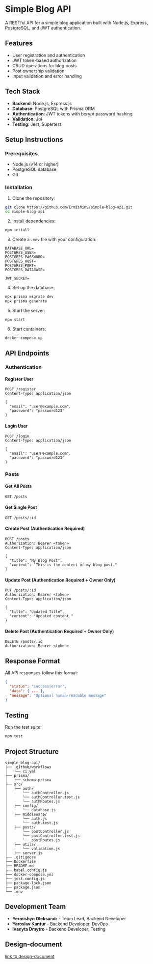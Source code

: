 # Simple Blog API

A RESTful API for a simple blog application built with Node.js, Express, PostgreSQL, and JWT authentication.

## Features

- User registration and authentication
- JWT token-based authorization
- CRUD operations for blog posts
- Post ownership validation
- Input validation and error handling

## Tech Stack

- **Backend**: Node.js, Express.js
- **Database**: PostgreSQL with Prisma ORM
- **Authentication**: JWT tokens with bcrypt password hashing
- **Validation**: Joi
- **Testing**: Jest, Supertest

## Setup Instructions

### Prerequisites

- Node.js (v14 or higher)
- PostgreSQL database
- Git

### Installation

1. Clone the repository:
```bash
git clone https://github.com/ErmishinS/simple-blog-api.git
cd simple-blog-api
```

2. Install dependencies:
```bash
npm install
```

3. Create a `.env` file with your configuration:
```env
DATABASE_URL=
POSTGRES_USER=
POSTGRES_PASSWORD=
POSTGRES_HOST=
POSTGRES_PORT=
POSTGRES_DATABASE=

JWT_SECRET=
```

4. Set up the database:
```bash
npx prisma migrate dev
npx prisma generate
```

5. Start the server:
```bash
npm start
```

6. Start containers:
```bash
docker compose up
```

## API Endpoints

### Authentication

#### Register User
```http
POST /register
Content-Type: application/json

{
  "email": "user@example.com",
  "password": "password123"
}
```

#### Login User
```http
POST /login
Content-Type: application/json

{
  "email": "user@example.com",
  "password": "password123"
}
```

### Posts

#### Get All Posts
```http
GET /posts
```

#### Get Single Post
```http
GET /posts/:id
```

#### Create Post (Authentication Required)
```http
POST /posts
Authorization: Bearer <token>
Content-Type: application/json

{
  "title": "My Blog Post",
  "content": "This is the content of my blog post."
}
```

#### Update Post (Authentication Required + Owner Only)
```http
PUT /posts/:id
Authorization: Bearer <token>
Content-Type: application/json

{
  "title": "Updated Title",
  "content": "Updated content."
}
```

#### Delete Post (Authentication Required + Owner Only)
```http
DELETE /posts/:id
Authorization: Bearer <token>
```

## Response Format

All API responses follow this format:

```json
{
  "status": "success|error",
  "data": { ... },
  "message": "Optional human-readable message"
}
```

## Testing

Run the test suite:

```bash
npm test
```

## Project Structure

```
simple-blog-api/
├── .github/workflows
│   └── ci.yml
├── prisma/
│   └── schema.prisma
├── src/
│   ├── auth/
│       └── authController.js
│       └── authController.test.js
│       └── authRoutes.js
│   ├── config/
│       └── database.js
│   ├── middleware/
│       └── auth.js
│       └── auth.test.js
│   ├── posts/
│       └── postController.js
│       └── postController.test.js
│       └── postRoutes.js
│   ├── utils/
│       └── validation.js
│   ├── server.js
├── .gitignore
├── Dockerfile
├── README.md
├── babel.config.js
├── docker-compose.yml
├── jest.config.js
├── package-lock.json
├── package.json
└── .env

```

## Development Team

- **Yermishyn Oleksandr** - Team Lead, Backend Developer
- **Yaroslav Kantur** - Backend Developer, DevOps
- **Ivanyta Dmytro** - Backend Developer, Testing

## Design-document

[link to design-document](https://docs.google.com/document/d/1lGfYUlrioTa9XHQdZxVgG6gCZRpX7dNuUeH4cZSfTpg/edit?usp=sharing)
